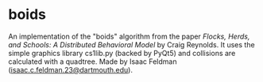 # boids

An implementation of the "boids" algorithm from the paper _Flocks, Herds, and Schools: A Distributed Behavioral Model_ by Craig Reynolds.
It uses the simple graphics library cs1lib.py (backed by PyQt5) and collisions are calculated with a quadtree. Made by Isaac Feldman (isaac.c.feldman.23@dartmouth.edu).
